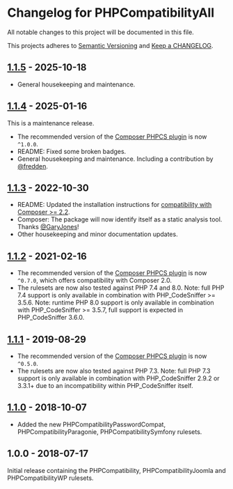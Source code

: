 # Changelog for PHPCompatibilityAll

All notable changes to this project will be documented in this file.

This projects adheres to [Semantic Versioning](https://semver.org/) and [Keep a CHANGELOG](https://keepachangelog.com/).

## [1.1.5] - 2025-10-18

* General housekeeping and maintenance.

## [1.1.4] - 2025-01-16

This is a maintenance release.

* The recommended version of the [Composer PHPCS plugin] is now `^1.0.0`.
* README: Fixed some broken badges.
* General housekeeping and maintenance. Including a contribution by [@fredden].

## [1.1.3] - 2022-10-30

* README: Updated the installation instructions for [compatibility with Composer >= 2.2][composer22announce].
* Composer: The package will now identify itself as a static analysis tool. Thanks [@GaryJones]!
* Other housekeeping and minor documentation updates.

[composer22announce]: https://blog.packagist.com/composer-2-2/#more-secure-plugin-execution

## [1.1.2] - 2021-02-16

* The recommended version of the [Composer PHPCS plugin] is now `^0.7.0`, which offers compatibility with Composer 2.0.
* The rulesets are now also tested against PHP 7.4 and 8.0.
    Note: full PHP 7.4 support is only available in combination with PHP_CodeSniffer >= 3.5.6.
    Note: runtime PHP 8.0 support is only available in combination with PHP_CodeSniffer >= 3.5.7, full support is expected in PHP_CodeSniffer 3.6.0.

## [1.1.1] - 2019-08-29

* The recommended version of the [Composer PHPCS plugin] is now `^0.5.0`.
* The rulesets are now also tested against PHP 7.3.
    Note: full PHP 7.3 support is only available in combination with PHP_CodeSniffer 2.9.2 or 3.3.1+ due to an incompatibility within PHP_CodeSniffer itself.

## [1.1.0] - 2018-10-07

* Added the new PHPCompatibilityPasswordCompat, PHPCompatibilityParagonie, PHPCompatibilitySymfony rulesets.

## 1.0.0 - 2018-07-17

Initial release containing the PHPCompatibility, PHPCompatibilityJoomla and PHPCompatibilityWP rulesets.

[Composer PHPCS plugin]: https://github.com/PHPCSStandards/composer-installer/

[1.1.5]:        https://github.com/PHPCompatibility/PHPCompatibilityAll/compare/1.1.4...1.1.5
[1.1.4]:        https://github.com/PHPCompatibility/PHPCompatibilityAll/compare/1.1.3...1.1.4
[1.1.3]:        https://github.com/PHPCompatibility/PHPCompatibilityAll/compare/1.1.2...1.1.3
[1.1.2]:        https://github.com/PHPCompatibility/PHPCompatibilityAll/compare/1.1.1...1.1.2
[1.1.1]:        https://github.com/PHPCompatibility/PHPCompatibilityAll/compare/1.1.0...1.1.1
[1.1.0]:        https://github.com/PHPCompatibility/PHPCompatibilityAll/compare/1.0.0...1.1.0

[@fredden]:   https://github.com/fredden
[@GaryJones]: https://github.com/GaryJones
